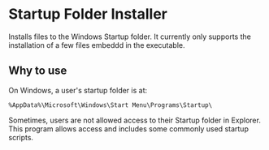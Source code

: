 Startup Folder Installer
========================

Installs files to the Windows Startup folder.
It currently only supports the installation of a few files embeddd in the executable.


## Why to use
On Windows, a user's startup folder is at:

    %AppData%\Microsoft\Windows\Start Menu\Programs\Startup\

Sometimes, users are not allowed access to their Startup folder in Explorer. This program allows access and includes some commonly used startup scripts.
